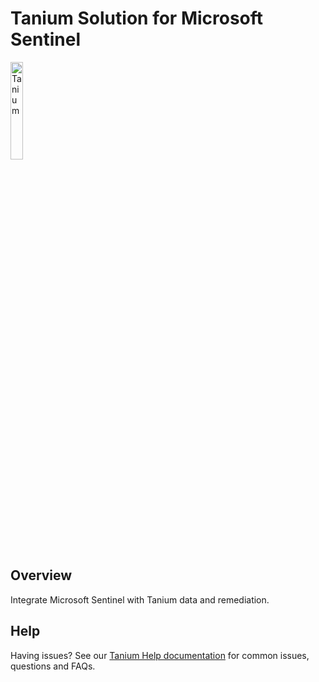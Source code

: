 # Tanium Solution for Microsoft Sentinel

<img src="./images/Tanium.svg" alt="Tanium" width="20%"/><br>

## Overview

Integrate Microsoft Sentinel with Tanium data and remediation.

## Help
Having issues? See our [Tanium Help documentation](https://help.tanium.com/bundle/ConnectAzureSentinel/page/Integrations/MSFT/ConnectAzureSentinel/Overview.htm) for common issues, questions and FAQs.